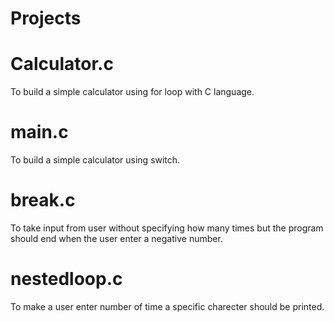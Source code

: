 # Projects
# Calculator.c  
To build a simple calculator using for loop with C language.
# main.c 
To build a simple calculator using switch.
# break.c 
To take input from user without specifying how many times but the program should end when the user enter a negative number.
# nestedloop.c
To make a user enter number of time a specific charecter should be printed.
